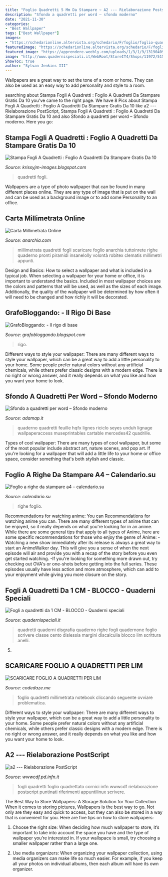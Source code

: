 ```yaml
---
title: "Foglio Quadretti 5 Mm Da Stampare ~ A2 --- Rielaborazione Postscript"
description: "Sfondo a quadretti per word – sfondo moderno"
date: "2021-11-30"
categories:
- "Best Wallpaper"
tags: ["Best Wallpaper"]
images:
- "https://schedarionline.altervista.org/schedario/F/foglio/foglio-quadretti-02cm-2.0/Foglio_quadretti_0_2cm_2.0__stampa_.jpg"
featuredImage: "https://schedarionline.altervista.org/schedario/F/foglio/foglio-quadretti-02cm-2.0/Foglio_quadretti_0_2cm_2.0__stampa_.jpg"
featured_image: "https://apprendere.weebly.com/uploads/1/3/1/9/13190409/carta_millimetrata_2.png"
image: "http://www.quadernispeciali.it/WebRoot/StoreIT4/Shops/11972/5150/788C/02BE/16AA/671D/3E95/9311/97DB/quaderni_Q_1.jpg"
ShowToc: true
author: "Sylvan Jenkins III"
---
```



Wallpapers are a great way to set the tone of a room or home. They can also be used as an easy way to add personality and style to a room.

	

		
searching about Stampa Fogli A Quadretti : Foglio A Quadretti Da Stampare Gratis Da 10 you've came to the right page. We have 8 Pics about Stampa Fogli A Quadretti : Foglio A Quadretti Da Stampare Gratis Da 10 like a2 --- Rielaborazione PostScript, Stampa Fogli A Quadretti : Foglio A Quadretti Da Stampare Gratis Da 10 and also Sfondo a quadretti per word – Sfondo moderno. Here you go:
		
    
## Stampa Fogli A Quadretti : Foglio A Quadretti Da Stampare Gratis Da 10

<img loading=lazy src="https://schedarionline.altervista.org/schedario/F/foglio/foglio-quadretti-02cm-2.0/Foglio_quadretti_0_2cm_2.0__stampa_.jpg" onerror="this.onerror=null;this.src='https://tse3.mm.bing.net/th?id=OIP.Tdh0NH1af41Avl7OstvL7QHaKW&amp;pid=15.1';" alt="Stampa Fogli A Quadretti : Foglio A Quadretti Da Stampare Gratis Da 10">

_Source: krissyjm-images.blogspot.com_

>quadretti fogli. 

	



Wallpapers are a type of photo wallpaper that can be found in many different places online. They are any type of image that is put on the wall and can be used as a background image or to add some Personality to an office.

    
## Carta Millimetrata Online

<img loading=lazy src="http://www.anarchia.com/immagini/carta-millimetrata-da-stampare.png" onerror="this.onerror=null;this.src='https://tse2.mm.bing.net/th?id=OIP.c7h-4zEd6F9OLRui7a87jAHaFB&amp;pid=15.1';" alt="Carta Millimetrata Online">

_Source: anarchia.com_

>millimetrata quadretti fogli scaricare foglio anarchia tuttoinrete righe quaderno pronti piramidi insanelolly volontà robitex clematis millimetri appunti. 

	

Design and Basics: How to select a wallpaper and what is included in a typical job.
When selecting a wallpaper for your home or office, it is important to understand the basics. Included in most wallpaper choices are the colors and patterns that will be used, as well as the sizes of each image. Additionally, the quality of the wallpaper will be determined by how often it will need to be changed and how richly it will be decorated.

    
## GrafoBloggando: - Il Rigo Di Base

<img loading=lazy src="http://3.bp.blogspot.com/-fnqJB5jm348/UTDLOsOwOdI/AAAAAAAAEZY/TV-GIe89aOg/w1200-h630-p-k-no-nu/rigodibase.jpg" onerror="this.onerror=null;this.src='https://tse1.mm.bing.net/th?id=OIP.0925ZEDgS84Fs_iIA-ontwHaD4&amp;pid=15.1';" alt="GrafoBloggando: - Il rigo di base">

_Source: grafobloggando.blogspot.com_

>rigo. 

	

Different ways to style your wallpaper:
There are many different ways to style your wallpaper, which can be a great way to add a little personality to your home. Some people prefer natural colors without any artificial chemicals, while others prefer classic designs with a modern edge. There is no right or wrong answer, and it really depends on what you like and how you want your home to look.

    
## Sfondo A Quadretti Per Word – Sfondo Moderno

<img loading=lazy src="https://apprendere.weebly.com/uploads/1/3/1/9/13190409/centimetrato.jpg" onerror="this.onerror=null;this.src='https://tse4.mm.bing.net/th?id=OIP.Lyzqmd9HE1iO-IebnIZ7NAHaKe&amp;pid=15.1';" alt="Sfondo a quadretti per word – Sfondo moderno">

_Source: adamap.it_

>quaderno quadretti feuille hqfx lignes riciclo seyes unduh lignage wallpaperaccess museprintables cartable mercedes42 quadrille. 

	

Types of cool wallpaper:
There are many types of cool wallpaper, but some of the most popular include abstract art, nature scenes, and pop art. If you're looking for a wallpaper that will add a little life to your home or office space, consider something that's both stylish and classic.

    
## Foglio A Righe Da Stampare A4 – Calendario.su

<img loading=lazy src="https://calendario.su/wp-content/uploads/2021/01/foglio-a-righe-5mm-a4.jpg" onerror="this.onerror=null;this.src='https://tse1.mm.bing.net/th?id=OIP.IDb0pXDKX7s6uD7yEStJWgAAAA&amp;pid=15.1';" alt="Foglio a righe da stampare a4 – calendario.su">

_Source: calendario.su_

>righe foglio. 

	

Recommendations for watching anime: You can
Recommendations for watching anime you can. There are many different types of anime that can be enjoyed, so it really depends on what you're looking for in an anime. While there are some general tips that apply to all types of Anime, here are some specific recommendations for those who enjoy the genre of Anime: 
-Watching a new show immediately after its release is always a great way to start an AnimeWalker day. This will give you a sense of when the next episode will air and provide you with a recap of the story before you even get started watching. 
-If you're looking for something more drawn out, try checking out OVA's or one-shots before getting into the full series. These episodes usually have less action and more atmosphere, which can add to your enjoyment while giving you more closure on the story.

    
## Fogli A Quadretti Da 1 CM - BLOCCO - Quaderni Speciali

<img loading=lazy src="http://www.quadernispeciali.it/WebRoot/StoreIT4/Shops/11972/5150/788C/02BE/16AA/671D/3E95/9311/97DB/quaderni_Q_1.jpg" onerror="this.onerror=null;this.src='https://tse3.mm.bing.net/th?id=OIP.S975M0_7i5W6OAI5kQ33sgHaKZ&amp;pid=15.1';" alt="Fogli a quadretti da 1 CM - BLOCCO - Quaderni speciali">

_Source: quadernispeciali.it_

>quadretti quaderni disgrafia quaderno righe fogli quadernone foglio scrivere classe cento dislessia margini discalculia blocco lim scrittura anelli. 

	

5.

    
## SCARICARE FOGLIO A QUADRETTI PER LIM

<img loading=lazy src="https://apprendere.weebly.com/uploads/1/3/1/9/13190409/carta_millimetrata_2.png" onerror="this.onerror=null;this.src='https://tse2.mm.bing.net/th?id=OIP.oYUSeSbFZ_PyJQFzwKCfRQHaFO&amp;pid=15.1';" alt="SCARICARE FOGLIO A QUADRETTI PER LIM">

_Source: codedaze.me_

>foglio quadretti millimetrata notebook cliccando seguente ovviare problematica. 

	

Different ways to style your wallpaper:
There are many different ways to style your wallpaper, which can be a great way to add a little personality to your home. Some people prefer natural colors without any artificial chemicals, while others prefer classic designs with a modern edge. There is no right or wrong answer, and it really depends on what you like and how you want your home to look.

    
## A2 --- Rielaborazione PostScript

<img loading=lazy src="https://wwwcdf.pd.infn.it/AppuntiLinux/373.jpg" onerror="this.onerror=null;this.src='https://tse1.mm.bing.net/th?id=OIP.xcKFaCADCF_f-lR5KF5TowHaKe&amp;pid=15.1';" alt="a2 --- Rielaborazione PostScript">

_Source: wwwcdf.pd.infn.it_

>fogli quadretti foglio quadrettato cornici infn wwwcdf rielaborazione postscript puntinati riferimenti appuntilinux scrivere. 

	

The Best Way to Store Wallpapers: A Storage Solution for Your Collection
When it comes to storing pictures, Wallpapers is the best way to go. Not only are they easy and quick to access, but they can also be stored in a way that is convenient for you. Here are five tips on how to store wallpapers:
1) Choose the right size: When deciding how much wallpaper to store, it’s important to take into account the space you have and the type of wallpaper you’re interested in. If your wallspace is small, try choosing a smaller wallpaper rather than a large one.

2) Use media organizers: When organizing your wallpaper collection, using media organizers can make life so much easier. For example, if you keep all your photos on individual albums, then each album will have its own organizer.

